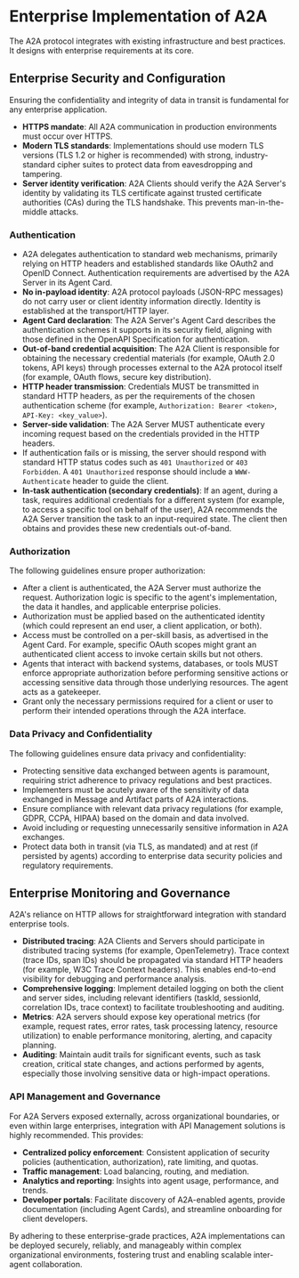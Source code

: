 # Enterprise Implementation of A2A

The A2A protocol integrates with existing infrastructure and best practices. It
designs with enterprise requirements at its core.

## Enterprise Security and Configuration

Ensuring the confidentiality and integrity of data in transit is fundamental for
any enterprise application.

*   **HTTPS mandate**: All A2A communication in production environments must
    occur over HTTPS.
*   **Modern TLS standards**: Implementations should use modern TLS versions
    (TLS 1.2 or higher is recommended) with strong, industry-standard cipher
    suites to protect data from eavesdropping and tampering.
*   **Server identity verification**: A2A Clients should verify the A2A Server's
    identity by validating its TLS certificate against trusted certificate
    authorities (CAs) during the TLS handshake. This prevents man-in-the-middle
    attacks.

### Authentication

*   A2A delegates authentication to standard web mechanisms, primarily relying
    on HTTP headers and established standards like OAuth2 and OpenID Connect.
    Authentication requirements are advertised by the A2A Server in its Agent
    Card.
*   **No in-payload identity**: A2A protocol payloads (JSON-RPC messages) do not
    carry user or client identity information directly. Identity is established
    at the transport/HTTP layer.
*   **Agent Card declaration**: The A2A Server's Agent Card describes the
    authentication schemes it supports in its security field, aligning with
    those defined in the OpenAPI Specification for authentication.
*   **Out-of-band credential acquisition**: The A2A Client is responsible for
    obtaining the necessary credential materials (for example, OAuth 2.0 tokens,
    API keys) through processes external to the A2A protocol itself (for
    example, OAuth flows, secure key distribution).
*   **HTTP header transmission**: Credentials MUST be transmitted in standard
    HTTP headers, as per the requirements of the chosen authentication scheme
    (for example, `Authorization: Bearer <token>`, `API-Key: <key_value>`).
*   **Server-side validation**: The A2A Server MUST authenticate every incoming
    request based on the credentials provided in the HTTP headers.
*   If authentication fails or is missing, the server should respond with
    standard HTTP status codes such as `401 Unauthorized` or `403 Forbidden`. A
    `401 Unauthorized` response should include a `WWW-Authenticate` header to
    guide the client.
*   **In-task authentication (secondary credentials)**: If an agent, during a
    task, requires additional credentials for a different system (for example,
    to access a specific tool on behalf of the user), A2A recommends the A2A
    Server transition the task to an input-required state. The client then
    obtains and provides these new credentials out-of-band.

### Authorization

The following guidelines ensure proper authorization:

*   After a client is authenticated, the A2A Server must authorize the request.
    Authorization logic is specific to the agent's implementation, the data it
    handles, and applicable enterprise policies.
*   Authorization must be applied based on the authenticated identity (which
    could represent an end user, a client application, or both).
*   Access must be controlled on a per-skill basis, as advertised in the Agent
    Card. For example, specific OAuth scopes might grant an authenticated client
    access to invoke certain skills but not others.
*   Agents that interact with backend systems, databases, or tools MUST enforce
    appropriate authorization before performing sensitive actions or accessing
    sensitive data through those underlying resources. The agent acts as a
    gatekeeper.
*   Grant only the necessary permissions required for a client or user to
    perform their intended operations through the A2A interface.

### Data Privacy and Confidentiality

The following guidelines ensure data privacy and
confidentiality:

*   Protecting sensitive data exchanged between agents is paramount, requiring
    strict adherence to privacy regulations and best practices.
*   Implementers must be acutely aware of the sensitivity of data exchanged in
    Message and Artifact parts of A2A interactions.
*   Ensure compliance with relevant data privacy regulations (for example, GDPR,
    CCPA, HIPAA) based on the domain and data involved.
*   Avoid including or requesting unnecessarily sensitive information in A2A
    exchanges.
*   Protect data both in transit (via TLS, as mandated) and at rest (if
    persisted by agents) according to enterprise data security policies and
    regulatory requirements.

## Enterprise Monitoring and Governance

A2A's reliance on HTTP allows for straightforward integration with standard
enterprise tools.

*   **Distributed tracing**: A2A Clients and Servers should participate in
    distributed tracing systems (for example, OpenTelemetry). Trace context
    (trace IDs, span IDs) should be propagated via standard HTTP headers (for
    example, W3C Trace Context headers). This enables end-to-end visibility for
    debugging and performance analysis.
*   **Comprehensive logging**: Implement detailed logging on both the client and
    server sides, including relevant identifiers (taskId, sessionId, correlation
    IDs, trace context) to facilitate troubleshooting and auditing.
*   **Metrics**: A2A servers should expose key operational metrics (for example,
    request rates, error rates, task processing latency, resource utilization)
    to enable performance monitoring, alerting, and capacity planning.
*   **Auditing**: Maintain audit trails for significant events, such as task
    creation, critical state changes, and actions performed by agents,
    especially those involving sensitive data or high-impact operations.

### API Management and Governance

For A2A Servers exposed externally, across organizational boundaries, or even
within large enterprises, integration with API Management solutions is highly
recommended. This provides:

*   **Centralized policy enforcement**: Consistent application of security
    policies (authentication, authorization), rate limiting, and quotas.
*   **Traffic management**: Load balancing, routing, and mediation.
*   **Analytics and reporting**: Insights into agent usage, performance, and
    trends.
*   **Developer portals**: Facilitate discovery of A2A-enabled agents, provide
    documentation (including Agent Cards), and streamline onboarding for client
    developers.

By adhering to these enterprise-grade practices, A2A implementations can be
deployed securely, reliably, and manageably within complex organizational
environments, fostering trust and enabling scalable inter-agent collaboration.



  
